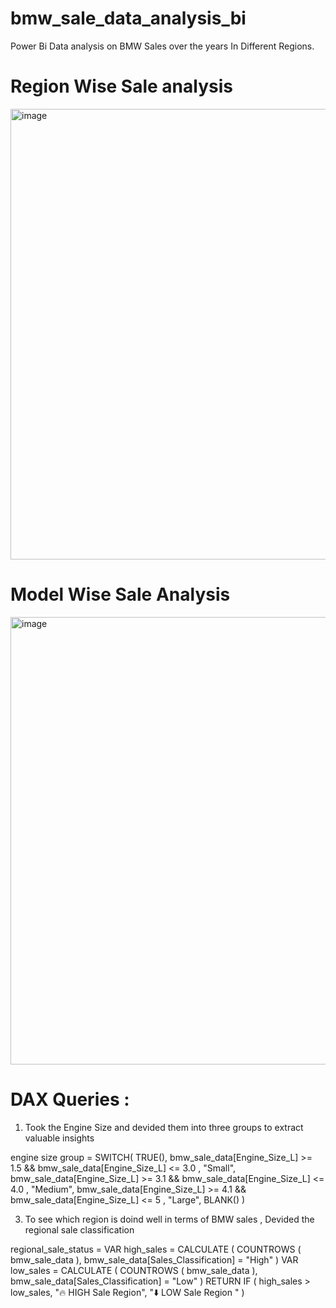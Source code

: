 # bmw_sale_data_analysis_bi
Power Bi Data analysis on BMW Sales over the  years In Different Regions.

# Region Wise Sale analysis 
<img width="1297" height="721" alt="image" src="https://github.com/user-attachments/assets/747a8620-6b45-4b56-907f-d566e1b5bbf1" />

# Model Wise Sale Analysis
<img width="1277" height="716" alt="image" src="https://github.com/user-attachments/assets/dbe3152c-ab12-413c-8dae-237c255d57c6" />



# DAX Queries :
1. Took the Engine Size and devided them into three groups to extract valuable insights

engine size group = 
SWITCH(
    TRUE(),
    bmw_sale_data[Engine_Size_L] >= 1.5   && bmw_sale_data[Engine_Size_L] <= 3.0 , "Small",
    bmw_sale_data[Engine_Size_L] >= 3.1   && bmw_sale_data[Engine_Size_L] <= 4.0 , "Medium",
    bmw_sale_data[Engine_Size_L] >= 4.1   && bmw_sale_data[Engine_Size_L] <= 5 , "Large", BLANK()
)

3. To see which region is doind well in terms of BMW sales , Devided the regional sale classification

regional_sale_status = 
VAR high_sales =
    CALCULATE (
        COUNTROWS ( bmw_sale_data ),
        bmw_sale_data[Sales_Classification] = "High"
    )
VAR low_sales =
    CALCULATE (
        COUNTROWS ( bmw_sale_data ),
        bmw_sale_data[Sales_Classification] = "Low"
    )
RETURN
    IF (
        high_sales > low_sales,
        "🔥 HIGH Sale Region",
        "⬇️ LOW Sale Region "
    )



